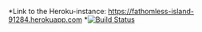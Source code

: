 
*Link to the Heroku-instance: https://fathomless-island-91284.herokuapp.com
*[![Build Status](https://travis-ci.org/CarnivoreBarnacle/ratebeer.png)](https://travis-ci.org/CarnivoreBarnacle/ratebeer)
